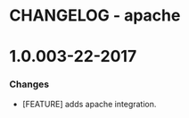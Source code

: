 # CHANGELOG - apache

1.0.003-22-2017
==================

### Changes

* [FEATURE] adds apache integration.
